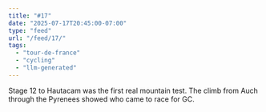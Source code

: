 ```yaml
---
title: "#17"
date: "2025-07-17T20:45:00-07:00"
type: "feed"
url: "/feed/17/"
tags:
  - "tour-de-france"
  - "cycling"
  - "llm-generated"
---
```


Stage 12 to Hautacam was the first real mountain test. The climb from Auch through the Pyrenees showed who came to race for GC.
